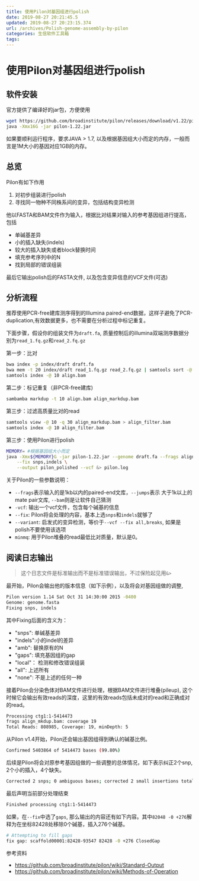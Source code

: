 ```yaml
---
title: 使用Pilon对基因组进行polish
date: 2019-08-27 20:21:45.5
updated: 2019-08-27 20:23:15.374
url: /archives/Polish-genome-assembly-by-pilon
categories: 生信软件工具箱
tags: 
---
```


# 使用Pilon对基因组进行polish

## 软件安装

官方提供了编译好的jar包，方便使用

```bash
wget https://github.com/broadinstitute/pilon/releases/download/v1.22/pilon-1.22.jar
java -Xmx16G -jar pilon-1.22.jar
```

如果要顺利运行程序，要求JAVA > 1.7, 以及根据基因组大小而定的内存，一般而言是1M大小的基因对应1GB的内存。

## 总览

Pilon有如下作用

1. 对初步组装进行polish
1. 寻找同一物种不同株系间的变异，包括结构变异检测

他以FASTA和BAM文件作为输入，根据比对结果对输入的参考基因组进行提高，包括

- 单碱基差异
- 小的插入缺失(indels)
- 较大的插入缺失或者block替换时间
- 填充参考序列中的N
- 找到局部的错误组装

最后它输出polish后的FASTA文件, 以及包含变异信息的VCF文件(可选)

## 分析流程

推荐使用PCR-free建库测序得到的Illumina paired-end数据，这样子避免了PCR-duplication,有效数据更多，也不需要在分析过程中标记重复。

下面步骤，假设你的组装文件为`draft.fa`, 质量控制后的illumina双端测序数据分别为`read_1.fq.gz`和`read_2.fq.gz`

第一步：比对

```bash
bwa index -p index/draft draft.fa
bwa mem -t 20 index/draft read_1.fq.gz read_2.fq.gz | samtools sort -@ 10 -O bam -o align.bam
samtools index -@ 10 align.bam
```

第二步：标记重复（非PCR-free建库)

```bash
sambamba markdup -t 10 align.bam align_markdup.bam
```

第三步：过滤高质量比对的read

```bash
samtools view -@ 10 -q 30 align_markdup.bam > align_filter.bam
samtools index -@ 10 align_filter.bam
```

第三步：使用Pilon进行polish

```bash
MEMORY= #根据基因组大小而定
java -Xmx${MEMORY}G -jar pilon-1.22.jar --genome draft.fa --frags align_filer.bam \
    --fix snps,indels \
    --output pilon_polished --vcf &> pilon.log
```

关于Pilon的一些参数说明：

- `--frags`表示输入的是1kb以内的paired-end文库，`--jumps`表示 大于1k以上的mate pair文库,  `--bam`则是让软件自己猜测
- `-vcf`: 输出一个vcf文件，包含每个碱基的信息
- `--fix`:  Pilon将会处理的内容，基本上选`snps`和`indels`就够了
- `--variant`: 启发式的变异检测，等价于`--vcf --fix all,breaks`, 如果是polish不要使用该选项
- `minmq`: 用于Pilon堆叠的read最低比对质量，默认是0。

## 阅读日志输出

> 这个日志文件是标准输出而不是标准错误输出，不过保险起见用`&>`

最开始，Pilon会输出他的版本信息（如下示例），以及将会对基因组做的调整,

```bash
Pilon version 1.14 Sat Oct 31 14:30:00 2015 -0400
Genome: genome.fasta
Fixing snps, indels
```

其中Fixing后面的含义为：

- "snps":  单碱基差异
- "indels":小的indel的差异
- "amb":  替换原有的N
- "gaps": 填充基因组的gap
- "local"： 检测和修改错误组装
- "all":  上述所有
- "none": 不是上述的任何一种

接着Pilon会分染色体对BAM文件进行处理，根据BAM文件进行堆叠(pileup), 这个时候它会输出有效reads的深度，这里的有效reads包括未成对的read和正确成对的read。

```bash
Processing ctg1:1-5414473
frags align_mkdup.bam: coverage 19
Total Reads: 808985, Coverage: 19, minDepth: 5
```

从Pilon v1.4开始，Pilon还会输出基因组得到确认的碱基比例。

```bash
Confirmed 5403864 of 5414473 bases (99.80%)
```

后续是Pilon将会对原参考基因组做的一些调整的总体情况，如下表示纠正2个snp, 2个小的插入，4个缺失。

```bash
Corrected 2 snps; 0 ambiguous bases; corrected 2 small insertions totaling 12 bases, 4 small deletions totaling 6 bases
```

最后声明当前部分处理结束

```bash
Finished processing ctg1:1-5414473
```

如果，在`--fix`中选了`gaps`, 那么输出的内容还有如下内容。其中`82048 -0 +276`解释为在坐标82428处移除0个碱基，插入276个碱基。

```bash
# Attempting to fill gaps
fix gap: scaffold00001:82428-93547 82428 -0 +276 ClosedGap


```

参考资料

- <https://github.com/broadinstitute/pilon/wiki/Standard-Output>
- <https://github.com/broadinstitute/pilon/wiki/Methods-of-Operation>